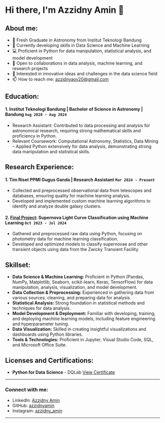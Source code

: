 
# Hi there, I'm Azzidny Amin 👋
## About me:
- 🌌 Fresh Graduate in Astronomy from Institut Teknologi Bandung
- 🧠 Currently developing skills in Data Science and Machine Learning
- 💻 Proficient in Python for data manipulation, statistical analysis, and model development
- 🌟 Open to collaborations in data analysis, machine learning, and research projects
- 🤔 Interested in innovative ideas and challenges in the data science field
- 📫 How to reach me: azzidnyaov20@gmail.com

## Education:

#### 1. Institut Teknologi Bandung | Bachelor of Science in Astronomy | Bandung `Aug 2020 - Aug 2024`
   - Research Assistant: Contributed to data processing and analysis for astronomical research, requiring strong mathematical skills and proficiency in Python.
   - Relevant Coursework: Computational Astronomy, Statistics, Data Mining – Applied Python extensively for data analysis, demonstrating strong data manipulation and statistical skills.

## Research Experience:

#### 1. Tim Riset PPMI Gugus Ganda | Research Assistant `Mar 2024 - Present`
   - Collected and preprocessed observational data from telescopes and databases, ensuring quality for machine learning analysis.
   - Developed and implemented custom machine learning algorithms to identify and analyze double galaxy clusters.

#### 2. [Final Project](https://digilib.itb.ac.id/gdl/view/84776/10320045?rows=1&per_page=2): Supernova Light Curve Classification using Machine Learning `Oct 2023 - Jul 2024`
   - Gathered and preprocessed raw data using Python, focusing on photometry data for machine learning classification.
   - Developed and optimized models to classify supernovae and other transient objects using data from the Zwicky Transient Facility.

## Skillset:

- **Data Science & Machine Learning:** Proficient in Python (Pandas, NumPy, Matplotlib, Seaborn, scikit-learn, Keras, TensorFlow) for data manipulation, analysis, visualization, and model development.
- **Data Collection & Preprocessing:** Experienced in gathering data from various sources, cleaning, and preparing data for analysis.
- **Statistical Analysis:** Strong foundation in statistical methods and techniques for data analysis.
- **Model Development & Deployment:** Familiar with developing, training, and deploying machine learning models, including feature engineering and hyperparameter tuning.
- **Data Visualization:** Skilled in creating insightful visualizations and dashboards using Python libraries.
- **Tools & Technologies:** Proficient in Jupyter, Visual Studio Code, SQL, and Microsoft Office Suite.

## Licenses and Certifications:

- **Python for Data Science** - DQLab [View Certificate](https://drive.google.com/file/d/1eaNN4ldJNnta3fvPEJ_Ko755dv8cX1P5/view?usp=sharing)

---

### Connect with me:

- LinkedIn: [Azzidny Amin](http://linkedin.com/in/azzidny-amin-85529020b)
- GitHub: [azzidnyamin](https://github.com/Azzidnyamn)
- Instagram: [azzidny_amin](https://www.instagram.com/zidny_amn/)

---

